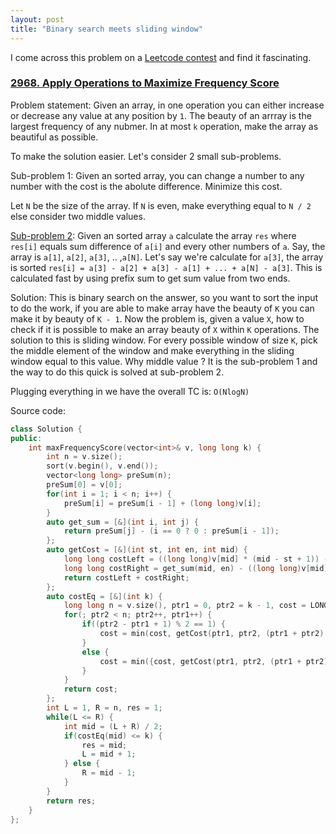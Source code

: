 ```yaml
---
layout: post
title: "Binary search meets sliding window"
---
```


I come across this problem on a [Leetcode contest](https://leetcode.com/problems/apply-operations-to-maximize-frequency-score/) and find it fascinating.
### [2968. Apply Operations to Maximize Frequency Score](https://leetcode.com/problems/apply-operations-to-maximize-frequency-score/em)
Problem statement: Given an array, in one operation you can either increase or decrease any value at any position by `1`. The beauty of an arrray is the largest frequency of any nubmer. In at most `k` operation, make the array as beautiful as possible.

To make the solution easier. Let's consider 2 small sub-problems.

Sub-problem 1: Given an sorted array, you can change a number to any number with the cost is the abolute difference. Minimize this cost.

Let `N` be the size of the array. If `N` is even, make everything equal to `N / 2` else consider two middle values.

[Sub-problem 2](https://leetcode.com/problems/sum-of-absolute-differences-in-a-sorted-array/): Given an sorted array `a` calculate the array `res` where `res[i]` equals sum difference of `a[i]` and every other numbers of `a`.
Say, the array is `a[1]`, `a[2]`, `a[3]`, .. ,`a[N]`. Let's say we're calculate for `a[3]`, the array is sorted `res[i] = a[3] - a[2] + a[3] - a[1] + ... + a[N] - a[3]`. This is calculated fast by using prefix sum to get sum value from two ends.

Solution: This is binary search on the answer, so you want to sort the input to do the work, if you are able to make array have the beauty of `K` you can make it by beauty of `K - 1`. Now the problem is, given a value `X`, how to check if it is possible to make an array beauty of `X` within `K` operations.
The solution to this is sliding window. For every possible window of size `K`, pick the middle element of the window and make everything in the sliding window equal to this value. Why middle value ? It is the sub-problem 1 and the way to do this quick is solved at sub-problem 2.

Plugging everything in we have the overall TC is: `O(NlogN)`

Source code:
```cpp
class Solution {
public:
    int maxFrequencyScore(vector<int>& v, long long k) {
        int n = v.size();
        sort(v.begin(), v.end());
        vector<long long> preSum(n);
        preSum[0] = v[0];
        for(int i = 1; i < n; i++) {
            preSum[i] = preSum[i - 1] + (long long)v[i];
        }
        auto get_sum = [&](int i, int j) {
            return preSum[j] - (i == 0 ? 0 : preSum[i - 1]);
        };   
        auto getCost = [&](int st, int en, int mid) {
            long long costLeft = ((long long)v[mid] * (mid - st + 1)) - get_sum(st, mid);
            long long costRight = get_sum(mid, en) - ((long long)v[mid] * (en - mid + 1));
            return costLeft + costRight;
        };
        auto costEq = [&](int k) {
            long long n = v.size(), ptr1 = 0, ptr2 = k - 1, cost = LONG_LONG_MAX;
            for(; ptr2 < n; ptr2++, ptr1++) {
                if((ptr2 - ptr1 + 1) % 2 == 1) {
                    cost = min(cost, getCost(ptr1, ptr2, (ptr1 + ptr2) / 2));
                }
                else {
                    cost = min({cost, getCost(ptr1, ptr2, (ptr1 + ptr2) / 2), getCost(ptr1, ptr2, (ptr1 + ptr2) / 2 + 1)});
                }
            }
            return cost;
        };
        int L = 1, R = n, res = 1;
        while(L <= R) {
            int mid = (L + R) / 2;
            if(costEq(mid) <= k) {
                res = mid;
                L = mid + 1;
            } else {
                R = mid - 1;
            }
        }
        return res;
    }
};
```
